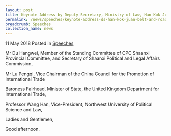 ```yaml
---
layout: post
title: Keynote Address by Deputy Secretary, Ministry of Law, Han Kok Juan, at the Belt and Road Initiative Forum in Xi'an
permalink: /news/speeches/keynote-address-ds-han-kok-juan-belt-and-road-initiative-forum
breadcrumb: Speeches
collection_name: news
---
```


11 May 2018 Posted in [Speeches](/news/speeches)

Mr Du Hangwei, Member of the Standing Committee of CPC Shaanxi Provincial Committee, and Secretary of Shaanxi Political and Legal Affairs Commission,

 

Mr Lu Pengqi, Vice Chairman of the China Council for the Promotion of International Trade

 

Baroness Fairhead, Minister of State, the United Kingdom Department for International Trade,

 

Professor Wang Han, Vice-President, Northwest University of Political Science and Law,

 

Ladies and Gentlemen,

Good afternoon.
